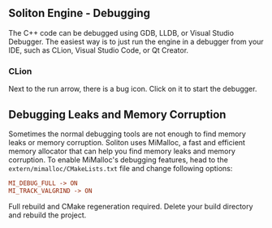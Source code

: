 ## Soliton Engine - Debugging
The C++ code can be debugged using GDB, LLDB, or Visual Studio Debugger.
The easiest way is to just run the engine in a debugger from your IDE, such as CLion, Visual Studio Code, or Qt Creator.

### CLion
Next to the run arrow, there is a bug icon. Click on it to start the debugger.

## Debugging Leaks and Memory Corruption
Sometimes the normal debugging tools are not enough to find memory leaks or memory corruption.
Soliton uses MiMalloc, a fast and efficient memory allocator that can help you find memory leaks and memory corruption.
To enable MiMalloc's debugging features, head to the `extern/mimalloc/CMakeLists.txt` file and change following options:
```cfg
MI_DEBUG_FULL -> ON
MI_TRACK_VALGRIND -> ON
```
Full rebuild and CMake regeneration required.
Delete your build directory and rebuild the project.
